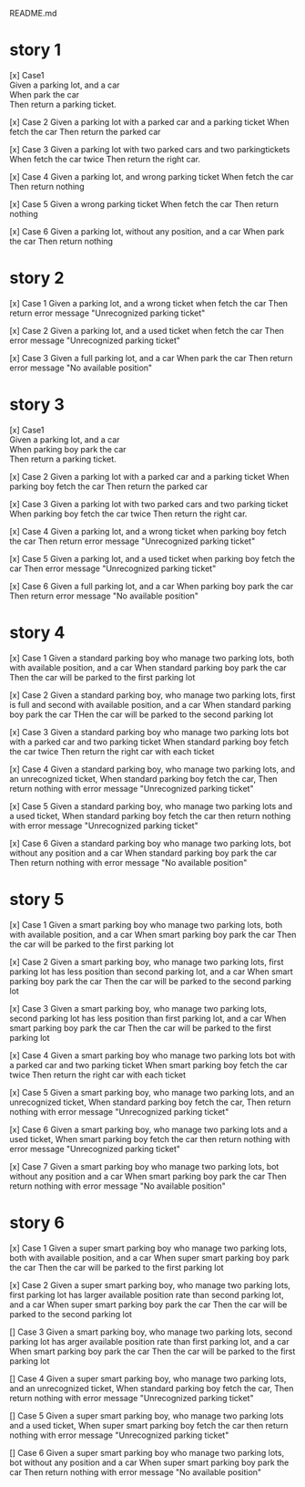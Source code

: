 README.md

# story 1
[x] Case1  
Given a parking lot, and a car  
When park the car  
Then return a parking ticket. 

[x] Case 2
Given a parking lot with a parked car and a parking ticket
When fetch the car
Then return the parked car

[x] Case 3
Given a parking lot with two parked cars and two parkingtickets
When fetch the car twice
Then return the right car.

[x] Case 4
Given a parking lot, and wrong parking ticket
When fetch the car
Then return nothing

[x] Case 5
Given a wrong parking ticket
When fetch the car
Then return nothing

[x] Case 6
Given a parking lot, without any position, and a car
When park the car
Then return nothing

# story 2

[x] Case 1
Given a parking lot, and a wrong ticket
when fetch the car
Then return error message "Unrecognized parking ticket"

[x] Case 2
Given a parking lot, and a used ticket
when fetch the car
Then error message "Unrecognized parking ticket"

[x] Case 3
Given a full parking lot, and a car
When park the car
Then return error message "No available position"

# story 3
[x] Case1  
Given a parking lot, and a car  
When parking boy park the car  
Then return a parking ticket.

[x] Case 2
Given a parking lot with a parked car and a parking ticket
When parking boy fetch the car
Then return the parked car

[x] Case 3
Given a parking lot with two parked cars and two parking ticket
When parking boy fetch the car twice
Then return the right car.

[x] Case 4
Given a parking lot, and a wrong ticket
when parking boy fetch the car
Then return error message "Unrecognized parking ticket"

[x] Case 5
Given a parking lot, and a used ticket
when parking boy fetch the car
Then error message "Unrecognized parking ticket"

[x] Case 6
Given a full parking lot, and a car
When parking boy park the car
Then return error message "No available position"

# story 4

[x] Case 1
Given a standard parking boy who manage two parking lots, both with available position, and a car
When standard parking boy park the car
Then the car will be parked to the first parking lot

[x] Case 2
Given a standard parking boy, who manage two parking lots, first is full and second with available position, and a car
When standard parking boy park the car
THen the car will be parked to the second parking lot

[x] Case 3
Given a standard parking boy who manage two parking lots bot with a parked car and two parking ticket
When standard parking boy fetch the car twice
Then return the right car with each ticket

[x] Case 4
Given a standard parking boy, who manage two parking lots, and an unrecognized ticket,
When standard parking boy fetch the car,
Then return nothing with error message "Unrecognized parking ticket"

[x] Case 5
Given a standard parking boy, who manage two parking lots and a used ticket,
When standard parking boy fetch the car
then return nothing with error message "Unrecognized parking ticket"

[x] Case 6
Given a standard parking boy who manage two parking lots, bot without any position and a car
When standard parking boy park the car
Then return nothing with error message "No available position"

# story 5

[x] Case 1
Given a smart parking boy who manage two parking lots, both with available position, and a car
When smart parking boy park the car
Then the car will be parked to the first parking lot

[x] Case 2
Given a smart parking boy, who manage two parking lots, first parking lot has less position than second parking lot, and a car
When smart parking boy park the car
Then the car will be parked to the second parking lot

[x] Case 3
Given a smart parking boy, who manage two parking lots, second parking lot has less position than first parking lot, and a car
When smart parking boy park the car
Then the car will be parked to the first parking lot

[x] Case 4
Given a smart parking boy who manage two parking lots bot with a parked car and two parking ticket
When smart parking boy fetch the car twice
Then return the right car with each ticket

[x] Case 5
Given a smart parking boy, who manage two parking lots, and an unrecognized ticket,
When standard parking boy fetch the car,
Then return nothing with error message "Unrecognized parking ticket"

[x] Case 6
Given a smart parking boy, who manage two parking lots and a used ticket,
When smart parking boy fetch the car
then return nothing with error message "Unrecognized parking ticket"

[x] Case 7
Given a smart parking boy who manage two parking lots, bot without any position and a car
When smart parking boy park the car
Then return nothing with error message "No available position"


# story 6

[x] Case 1
Given a super smart parking boy who manage two parking lots, both with available position, and a car
When super smart parking boy park the car
Then the car will be parked to the first parking lot

[x] Case 2
Given a super smart parking boy, who manage two parking lots, first parking lot has larger available position rate than second parking lot, and a car
When super smart parking boy park the car
Then the car will be parked to the second parking lot


[] Case 3
Given a smart parking boy, who manage two parking lots, second parking lot has arger available position rate than first parking lot, and a car
When smart parking boy park the car
Then the car will be parked to the first parking lot


[] Case 4
Given a super smart parking boy, who manage two parking lots, and an unrecognized ticket,
When standard parking boy fetch the car,
Then return nothing with error message "Unrecognized parking ticket"

[] Case 5
Given a super smart parking boy, who manage two parking lots and a used ticket,
When super smart parking boy fetch the car
then return nothing with error message "Unrecognized parking ticket"

[] Case 6
Given a super smart parking boy who manage two parking lots, bot without any position and a car
When super smart parking boy park the car
Then return nothing with error message "No available position"

